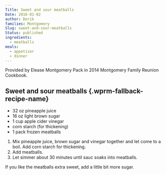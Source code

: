 ```yaml
---
Title: Sweet and sour meatballs
Date: 2016-01-02
author: Derik
families: Montgomery
Slug: sweet-and-sour-meatballs
Status: published
ingredients:
  - meatballs
meals:
  - appetizer
  - dinner
---
```


Provided by Elease Montgomery Pack in 2014 Montgomery Family Reunion Cookbook. <!--WPRM Recipe 200-->

<div class="wprm-fallback-recipe">

Sweet and sour meatballs {.wprm-fallback-recipe-name}
------------------------

<div class="wprm-fallback-recipe-ingredients">

-   32 oz pineapple juice
-   16 oz light brown sugar
-   1 cup apple cider vinegar
-   corn starch (for thickening)
-   1 pack frozen meatballs

</div>

<div class="wprm-fallback-recipe-instructions">

1.  Mix pineapple juice, brown sugar and vinegar together and let come to a boil. Add corn starch for thickening.
2.  Add meatballs.
3.  Let simmer about 30 minutes until sauc soaks into meatballs.

</div>

<div class="wprm-fallback-recipe-notes">

If you like the meatballs extra sweet, add a little bit more sugar.

</div>

</div>

<!--End WPRM Recipe-->
